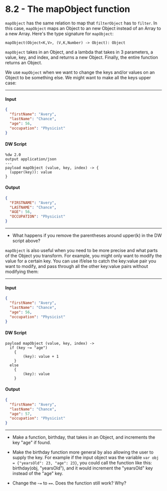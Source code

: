 # 8.2 - The mapObject function

`mapObject` has the same relation to map that `filterObject` has to `filter`. In this case, `mapObject` maps an Object to an new Object instead of an Array to a new Array. Here's the type signature for `mapObject`:
```
mapObject(Object<K,V>, (V,K,Number) -> Object): Object
```
`mapObject` takes in an Object, and a lambda that takes in 3 parameters, a value, key, and index, and returns a new Object. Finally, the entire function returns an Object.

We use `mapObject` when we want to change the keys and/or values on an Object to be something else. We might want to make all the keys upper case:

---
#### Input
```json
{
  "firstName": "Avery",
  "lastName": "Chance",
  "age": 56,
  "occupation": "Physicist"
}
```
#### DW Script
```dw
%dw 2.0
output application/json
---
payload mapObject (value, key, index) -> {
  (upper(key)): value
}
```
#### Output
```json
{
  "FIRSTNAME": "Avery",
  "LASTNAME": "Chance",
  "AGE": 56,
  "OCCUPATION": "Physicist"
}
```
---

- What happens if you remove the parentheses around upper(k) in the DW script above?

`mapObject` is also useful when you need to be more precise and what parts of the Object you transform. For example, you might only want to modify the value for a certain key. You can use if/else to catch the key:value pair you want to modify, and pass through all the other key:value pairs without modifying them:

---
#### Input
```json
{
  "firstName": "Avery",
  "lastName": "Chance",
  "age": 56,
  "occupation": "Physicist"
}
```
#### DW Script
```dw
payload mapObject (value, key, index) ->
  if (key ~= "age")
    {
        (key): value + 1
    }
  else
    {
        (key): value
    }
```
#### Output
```json
{
  "firstName": "Avery",
  "lastName": "Chance",
  "age": 57,
  "occupation": "Physicist"
}
```
---

- Make a function, birthday, that takes in an Object, and increments the key "age" if found.

- Make the birthday function more general by also allowing the user to supply the key. For example if the input object was the variable `var obj = {"yearsOld": 23, "age": 23}`, you could call the function like this: birthday(obj, "yearsOld"), and it would increment the "yearsOld" key instead of the "age" key.

- Change the `~=` to `==`. Does the function still work? Why?
